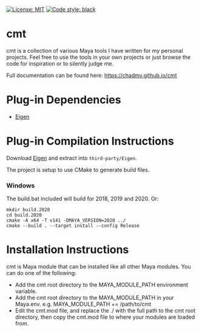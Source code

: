 [![License: MIT](https://img.shields.io/badge/License-MIT-yellow.svg)](https://opensource.org/licenses/MIT)
[![Code style: black](https://img.shields.io/badge/code%20style-black-000000.svg)](https://github.com/ambv/black)

# cmt
cmt is a collection of various Maya tools I have written for my personal projects.  Feel free to use
the tools in your own projects or just browse the code for inspiration or to silently judge me.

Full documentation can be found here: https://chadmv.github.io/cmt

# Plug-in Dependencies
* [Eigen](http://eigen.tuxfamily.org/index.php?title=Main_Page)

# Plug-in Compilation Instructions
Download [Eigen](http://eigen.tuxfamily.org/index.php?title=Main_Page) and extract into `third-party/Eigen`.

The project is setup to use CMake to generate build files.

### Windows
The build.bat included will build for 2018, 2019 and 2020. Or:

```
mkdir build.2020
cd build.2020
cmake -A x64 -T v141 -DMAYA_VERSION=2020 ../
cmake --build . --target install --config Release
```

# Installation Instructions
cmt is Maya module that can be installed like all other Maya modules.  You can do one of the following:

* Add the cmt root directory to the MAYA_MODULE_PATH environment variable.
* Add the cmt root directory to the MAYA_MODULE_PATH in your Maya.env.  e.g.  MAYA_MODULE_PATH += /path/to/cmt
* Edit the cmt.mod file, and replace the ./ with the full path to the cmt root directory, then copy the cmt.mod file to where your modules are loaded from.
